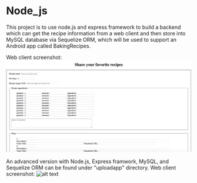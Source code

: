 # Node_js

This project is to use node.js and express framework to build a backend which can get the recipe information from a web client and then store into MySQL database via Sequelize ORM, which will be used to support an Android app called BakingRecipes.



Web client screenshot:
![alt text](https://github.com/JunFXian/Node_js/blob/master/Screen%20Shot%202018-01-16%20at%203.35.36%20PM.png)


An advanced version with Node.js, Express framwork, MySQL, and Sequelize ORM can be found under "uploadapp" directory.
Web client screenshot:
![alt text]()
